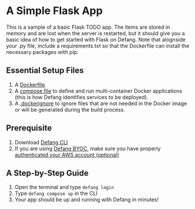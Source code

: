# A Simple Flask App

This is a sample of a basic Flask TODO app. The items are stored in memory and are lost when the server is restarted, but it should give you a basic idea of how to get started with Flask on Defang. Note that alognside your .py file, include a requirements.txt so that the Dockerfile can install the necessary packages with pip. 

## Essential Setup Files
1. A <a href="https://docs.docker.com/develop/develop-images/dockerfile_best-practices/">Dockerfile</a>.
2. A <a href="https://docs.defang.io/docs/concepts/compose">compose file</a> to define and run multi-container Docker applications (this is how Defang identifies services to be deployed).
3. A <a href="https://docs.docker.com/build/building/context/#dockerignore-files">.dockerignore</a> to ignore files that are not needed in the Docker image or will be generated during the build process.

## Prerequisite
1. Download <a href="https://github.com/defang-io/defang">Defang CLI</a>
2. If you are using <a href="https://docs.defang.io/docs/concepts/defang-byoc">Defang BYOC</a>, make sure you have properly <a href="https://docs.aws.amazon.com/cli/latest/userguide/cli-chap-configure.html">authenticated your AWS account (optional)</a> 

## A Step-by-Step Guide
1. Open the terminal and type `defang login`
2. Type `defang compose up` in the CLI
3. Your app should be up and running with Defang in minutes!
